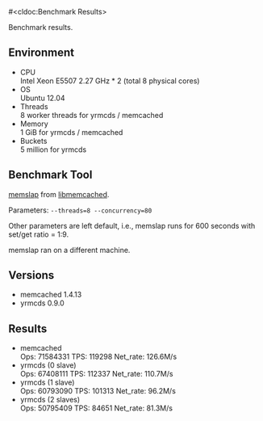 #<cldoc:Benchmark Results>

Benchmark results.

Environment
-----------

* CPU  
    Intel Xeon E5507 2.27 GHz * 2 (total 8 physical cores)
* OS  
    Ubuntu 12.04
* Threads  
    8 worker threads for yrmcds / memcached
* Memory  
    1 GiB for yrmcds / memcached
* Buckets  
    5 million for yrmcds

Benchmark Tool
--------------

[memslap][] from [libmemcached][].

Parameters: `--threads=8 --concurrency=80`

Other parameters are left default, i.e., memslap runs for 600 seconds with set/get ratio = 1:9.

memslap ran on a different machine.

Versions
--------

* memcached 1.4.13
* yrmcds 0.9.0

Results
-------

* memcached  
    Ops: 71584331 TPS: 119298 Net_rate: 126.6M/s
* yrmcds (0 slave)  
    Ops: 67408111 TPS: 112337 Net_rate: 110.7M/s
* yrmcds (1 slave)  
    Ops: 60793090 TPS: 101313 Net_rate: 96.2M/s
* yrmcds (2 slaves)  
    Ops: 50795409 TPS: 84651 Net_rate: 81.3M/s


[memslap]: http://docs.libmemcached.org/bin/memaslap.html
[libmemcached]: http://libmemcached.org/libMemcached.html
